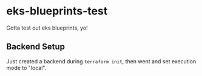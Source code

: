 # eks-blueprints-test
Gotta test out eks blueprints, yo!

## Backend Setup
Just created a backend during `terraform init`, then went and set execution mode to "local".